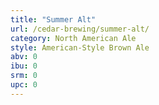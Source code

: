 ```yaml
---
title: "Summer Alt"
url: /cedar-brewing/summer-alt/
category: North American Ale
style: American-Style Brown Ale
abv: 0
ibu: 0
srm: 0
upc: 0
---
```


